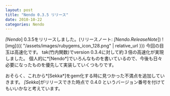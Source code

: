 ```yaml
---
layout: post
title: "Nendo 0.3.5 リリース"
date: 2010-10-22
categories: Nendo
---
```

*[Nendo*] 0.3.5をリリースしました。(リリースノート: *[Nendo.ReleaseNote*])
![img]({{ "/assets/images/rubygems_icon_128.png" | relative_url }})
今回の目玉は高速化です。
tak(竹内関数)でversion 0.3.4に対して約３倍の高速化が実現しました。
個人的に*[Nendo*]でいろんなものを書いているので、今後も日々必要になったものを優先して実装していくつもりです。

おそらく、これから*[Sekka*]をgem化する時に見つかった不満点を追加していきます。
*[Sekka*]がリリースできた時点で 0.4.0 というバージョン番号を付けてもいいかなと考えています。
